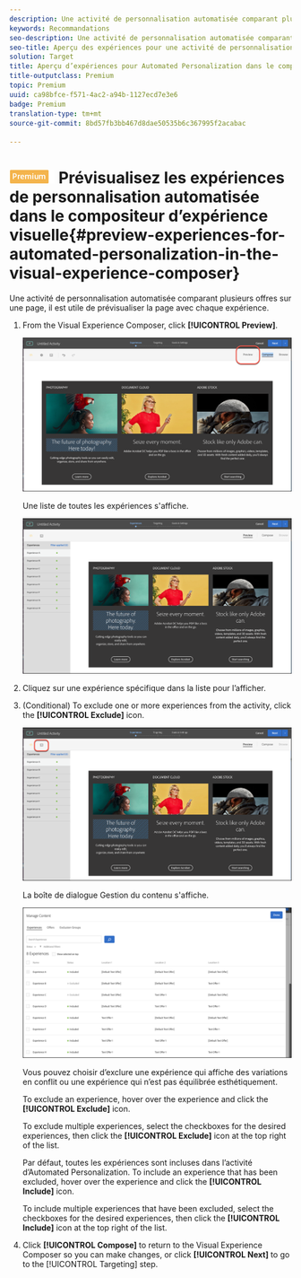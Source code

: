 ```yaml
---
description: Une activité de personnalisation automatisée comparant plusieurs offres sur une page, il est utile de prévisualiser la page avec chaque expérience.
keywords: Recommandations
seo-description: Une activité de personnalisation automatisée comparant plusieurs offres sur une page, il est utile de prévisualiser la page avec chaque expérience.
seo-title: Aperçu des expériences pour une activité de personnalisation automatisée dans le compositeur d'expérience visuelle d'Adobe Target
solution: Target
title: Aperçu d’expériences pour Automated Personalization dans le compositeur d’expérience visuelle
title-outputclass: Premium
topic: Premium
uuid: ca98bfce-f571-4ac2-a94b-1127ecd7e3e6
badge: Premium
translation-type: tm+mt
source-git-commit: 8bd57fb3bb467d8dae50535b6c367995f2acabac

---
```



# ![PREMIUM](/help/assets/premium.png) Prévisualisez les expériences de personnalisation automatisée dans le compositeur d’expérience visuelle{#preview-experiences-for-automated-personalization-in-the-visual-experience-composer}

Une activité de personnalisation automatisée comparant plusieurs offres sur une page, il est utile de prévisualiser la page avec chaque expérience.

1. From the Visual Experience Composer, click **[!UICONTROL Preview]**.

   ![Icône Aperçu](/help/c-activities/t-automated-personalization/assets/preview.png)

   Une liste de toutes les expériences s&#39;affiche.

   ![Aperçu des expériences](/help/c-activities/t-automated-personalization/assets/ap_preview-new.png)

1. Cliquez sur une expérience spécifique dans la liste pour l’afficher.

1. (Conditional) To exclude one or more experiences from the activity, click the **[!UICONTROL Exclude]** icon.

   ![Icône Exclure](/help/c-activities/t-automated-personalization/assets/ap_exclude-new.png)

   La boîte de dialogue Gestion du contenu s&#39;affiche.

   ![Boîte de dialogue Gestion du contenu](/help/c-activities/t-automated-personalization/assets/preview-exclude.png)

   Vous pouvez choisir d’exclure une expérience qui affiche des variations en conflit ou une expérience qui n’est pas équilibrée esthétiquement.

   To exclude an experience, hover over the experience and click the **[!UICONTROL Exclude]** icon.

   To exclude multiple experiences, select the checkboxes for the desired experiences, then click the **[!UICONTROL Exclude]** icon at the top right of the list.

   Par défaut, toutes les expériences sont incluses dans l’activité d’Automated Personalization. To include an experience that has been excluded, hover over the experience and click the  **[!UICONTROL Include]** icon.

   To include multiple experiences that have been excluded, select the checkboxes for the desired experiences, then click the **[!UICONTROL Include]** icon at the top right of the list.

1. Click **[!UICONTROL Compose]** to return to the Visual Experience Composer so you can make changes, or click **[!UICONTROL Next]** to go to the [!UICONTROL Targeting] step.
